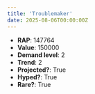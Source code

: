 ```yaml
---
title: 'Troublemaker'
date: 2025-08-06T00:00:00Z
---
```

- **RAP**: 147764
- **Value**: 150000
- **Demand level**: 2
- **Trend**: 2
- **Projected?**: True
- **Hyped?**: True
- **Rare?**: True
